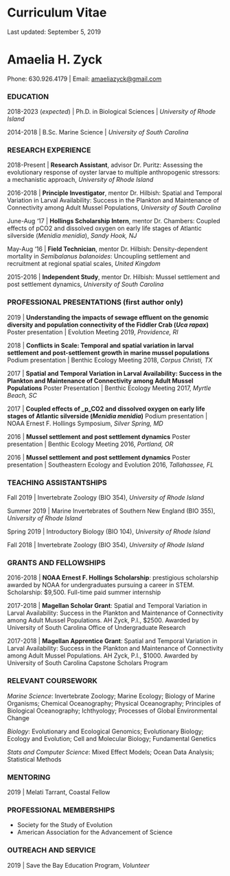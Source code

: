 # Curriculum Vitae

Last updated: September 5, 2019

# Amaelia H. Zyck
Phone: 630.926.4179 | Email: amaeliazyck@gmail.com

### EDUCATION
2018-2023 (_expected_) | Ph.D. in Biological Sciences | _University of Rhode Island_

2014-2018 | B.Sc. Marine Science | _University of South Carolina_

### RESEARCH EXPERIENCE
2018-Present | **Research Assistant**, advisor Dr. Puritz: Assessing the evolutionary response of oyster larvae to multiple anthropogenic stressors: a mechanistic approach, _University of Rhode Island_

2016-2018 | **Principle Investigator**, mentor Dr. Hilbish: Spatial and Temporal Variation in Larval Availability: Success in the Plankton and Maintenance of Connectivity among Adult Mussel Populations, _University of South Carolina_

June-Aug ‘17 | **Hollings Scholarship Intern**, mentor Dr. Chambers: Coupled effects of pCO2 and dissolved oxygen on early life stages of Atlantic silverside (_Menidia menidia_), _Sandy Hook, NJ_

May-Aug ‘16 | **Field Technician**, mentor Dr. Hilbish: Density-dependent mortality in _Semibalanus balanoides_: Uncoupling settlement and recruitment at regional spatial scales, _United Kingdom_

2015-2016 | **Independent Study**, mentor Dr. Hilbish: Mussel settlement and post settlement dynamics, _University of South Carolina_

### PROFESSIONAL PRESENTATIONS (first author only)
2019 | **Understanding the impacts of sewage effluent on the genomic diversity and population connectivity of the Fiddler Crab (_Uca rapax_)** Poster presentation | Evolution Meeting 2019, _Providence, RI_

2018 | **Conflicts in Scale: Temporal and spatial variation in larval settlement and post-settlement growth in marine mussel populations** Podium presentation | Benthic Ecology Meeting 2018, _Corpus Christi, TX_

2017 | **Spatial and Temporal Variation in Larval Availability: Success in the Plankton and Maintenance of Connectivity among Adult Mussel Populations** Poster Presentation | Benthic Ecology Meeting 2017, _Myrtle Beach, SC_

2017 | **Coupled effects of _p_CO2 and dissolved oxygen on early life stages of Atlantic
silverside (_Menidia menidia_)** Podium presentation | NOAA Ernest F. Hollings Symposium, _Silver Spring, MD_

2016 | **Mussel settlement and post settlement dynamics** Poster presentation | Benthic Ecology Meeting 2016, _Portland, OR_

2016 | **Mussel settlement and post settlement dynamics** Poster presentation | Southeastern Ecology and Evolution 2016, _Tallahassee, FL_

### TEACHING ASSISTANTSHIPS
Fall 2019 | Invertebrate Zoology (BIO 354), _University of Rhode Island_

Summer 2019 | Marine Invertebrates of Southern New England (BIO 355), _University of Rhode Island_

Spring 2019 | Introductory Biology (BIO 104), _University of Rhode Island_

Fall 2018 | Invertebrate Zoology (BIO 354), _University of Rhode Island_

### GRANTS AND FELLOWSHIPS
2016-2018 | **NOAA Ernest F. Hollings Scholarship**: prestigious scholarship awarded by NOAA for undergraduates pursuing a career in STEM. Scholarship: $9,500. Full-time paid summer internship

2017-2018 | **Magellan Scholar Grant**: Spatial and Temporal Variation in Larval Availability: Success in the Plankton and Maintenance of Connectivity among Adult Mussel Populations. AH Zyck, P.I., $2500. Awarded by University of South Carolina Office of Undergraduate Research

2017-2018 | **Magellan Apprentice Grant**: Spatial and Temporal Variation in Larval Availability: Success in the Plankton and Maintenance of Connectivity among Adult Mussel Populations. AH Zyck, P.I., $1000. Awarded by University of South Carolina Capstone Scholars Program

### RELEVANT COURSEWORK
_Marine Science_: Invertebrate Zoology; Marine Ecology; Biology of Marine Organisms; Chemical Oceanography; Physical Oceanography; Principles of Biological Oceanography; Ichthyology; Processes of Global Environmental Change

_Biology_: Evolutionary and Ecological Genomics; Evolutionary Biology; Ecology and Evolution; Cell and Molecular Biology; Fundamental Genetics

_Stats and Computer Science_: Mixed Effect Models; Ocean Data Analysis; Statistical Methods

### MENTORING

2019 | Melati Tarrant, Coastal Fellow

### PROFESSIONAL MEMBERSHIPS
* Society for the Study of Evolution
* American Association for the Advancement of Science

### OUTREACH AND SERVICE
2019 | Save the Bay Education Program, _Volunteer_
